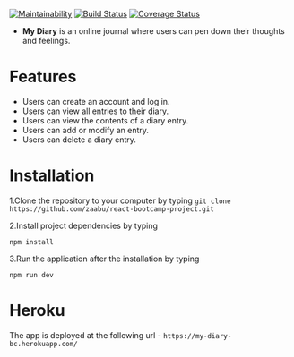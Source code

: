 [![Maintainability](https://api.codeclimate.com/v1/badges/db3bbc7fb27ebce9befc/maintainability)](https://codeclimate.com/github/zaabu/react-bootcamp-project/maintainability) [![Build Status](https://travis-ci.org/zaabu/react-bootcamp-project.svg?branch=develop)](https://travis-ci.org/zaabu/react-bootcamp-project)
[![Coverage Status](https://coveralls.io/repos/github/zaabu/react-bootcamp-project/badge.svg?branch=develop)](https://coveralls.io/github/zaabu/react-bootcamp-project?branch=develop)




* **My Diary** is an online journal where users can pen down their thoughts and feelings.  

# Features

* Users can create an account and log in. 
* Users can view all entries to their diary. 
* Users can view the contents of a diary entry. 
* Users can add or modify an entry. 
* Users can delete a diary entry.
  

# Installation
1.Clone the repository to your computer by typing 
```git clone https://github.com/zaabu/react-bootcamp-project.git```

2.Install project dependencies by typing

```npm install```

3.Run the application after the installation by typing 

```npm run dev```

# Heroku

The app is deployed at the following url - 
```https://my-diary-bc.herokuapp.com/```

